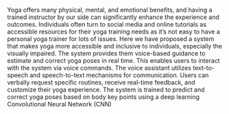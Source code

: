 Yoga offers many physical, mental, and emotional benefits, and having a trained instructor
by our side can significantly enhance the experience and outcomes. Individuals often turn
to social media and online tutorials as accessible resources for their yoga training needs
as it’s not easy to have a personal yoga trainer for lots of issues. Here we have proposed
a system that makes yoga more accessible and inclusive to individuals, especially the
visually impaired. The system provides them voice-based guidance to estimate and
correct yoga poses in real time. This enables users to interact with the system via voice
commands. The voice assistant utilizes text-to-speech and speech-to-text mechanisms for
communication. Users can verbally request specific routines, receive real-time feedback,
and customize their yoga experience. The system is trained to predict and correct yoga
poses based on body key points using a deep learning Convolutional Neural Network
(CNN)
